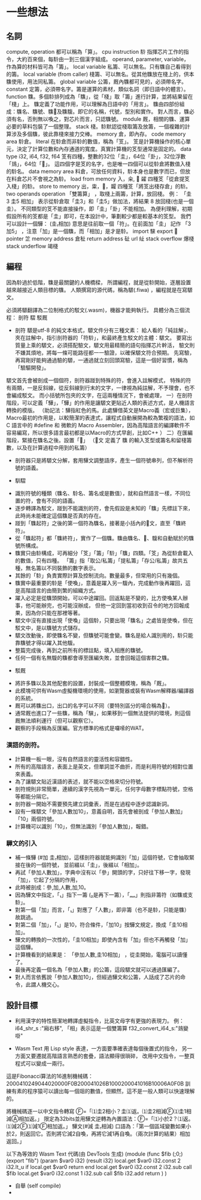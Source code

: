 ﻿# 一些想法

## 名詞
compute, operation             都可以稱為「算」。
cpu instruction                駖 指揮芯片工作的指令，大約百來個，每駖由一到三個漢字組成。
operand, parameter, variable， 作為算的材料皆可為「籌」。
local variable                 私籌、可以無名。只有䮶自己看得到的籌。
local variable (from caller)   棧籌、可以無名。從其他䮶放在棧上的，供本䮶使用，用法同私籌。
global variable                公籌，厩內䮶都可見的，必須帶名字。
constant                       定籌，必須帶名字。籌是運算的素材，類似名詞（即日語中的體言）。
function                       䮶。多個駖排列成為「䮶」，從「棧」取「籌」進行計算，並將結果留在「棧」上。
                               䮶定義了功能作用，可以理解為日語中的「用言」。
                               䮶由四部份組成：䮶名、䮶號、䮶𫘏及䮶䮡。即它的名稱，代號，型別和實作。
                               對人而言，䮶必須有名，否則無以喚之，對芯片而言，只認䮶號。
module                         厩，相關的䮶、運算必要的草料包裝了一個整理。
stack                          棧。駖默認從棧取籌及放籌，一個複雜的計算涉及多個䮶，彼此靠棧來接力交棒。
memory                         倉，即內存。
code memory area               駖倉。
literal                        在駖倉而非駖的數值，稱為「笅」。
                               笅是計算機操作的核心單元，決定了計算位數和內存通道的寬度。真實計算機的笅型通常是固定的。
data type i32, i64, f32, f64   笅有四種，整數的32位「圭」，64位「卦」，32位浮數 「䳏」，64位「𦐰」。
                               這四個字是笅的名字，也是唯一四個可以從駖倉將數值入棧的駖名。
data memory area               料倉，可放任何資料，駖本身也是數字而已，但放在料倉芯片不會視之為駖。
load from memory               入，籴, 𩿩 糴  四種笅「從倉提笅入棧」的駖。
store to  memory               出，粜，𥽀，糶  四種笅「將笅出棧存倉」的駖。
two operands operation         「雙籌算」 ，取棧上兩籌，計算，放回棧。
                               例： 「圭3 圭5 相加」 表示從駖倉取「圭3」和「圭5」做加法，將結果 8 放回棧(也是一個圭）。
                               不同類型的笅不能直接操作，即「圭」「卦」不能相加。
                               為便利理解，初期假設所有的笅都是「圭」即可，在本設計中，筆劃較少都是較基本的笅型。
                               我們可以設計一個驊： (圭₁相加) 意思是往前取一個「符」。在前面加「圭」
                               記作 「3加5」 ，注意「加」是一個䮶，而「相加」是才是駖。
import 騋 export 𩢎
pointer          䇛
memory address 倉䄳 
return address   砋 
url              䊼
stack overflow   爆棧
stack underflow  竭棧

## 編程
因為駖過於低階，䮶是最關鍵的人機橋樑，
所謂編程，就是從駖開始，逐層設置越來越接近人類目標的䮶。
人類撰寫的源代碼，稱為騵(.fiwa) ，編程就是在寫騵文。

必須將騵翻譯為二位制格式的駁文(.wasm)，機器才能夠執行。
具體分為三個流程：  剖符 騽 駁厩
- 剖符
  騵是utf-8 的純文本格式，騵文件分有三種文素：
     給人看的「純註解」、夾在註解中，指引剖符器的「符駖」，和最終產生駁文的主體：騵文。
     要寫出質量上乘的騵文，必須搭配驗文，騵文用最精簡的語句指揮芯片幹活，
     驗文則不嫌其煩地，將每一條可能路徑都一一驗證，以確保騵文符合預期。
     先寫驗，再寫剛好能夠通過驗的騵，一通過就立刻回頭寫驗，這是一個好習慣，稱為「驗驅開發」。

騵文首先會被剖成一個個符，剖符器踫到特殊的符，會進入註解模式，
特殊的符有兩類，一是反斜線，從反斜線到行末的文字，一律視為純註解，不予理會，也不會編成駁文。
而小括號所包夾的文字，在這兩種情況下，會被處理，
一）在剖符階段，可以定義「驊」，「驊」的作用是讓騵文更貼近人類的表述方式，是人機語言轉換的模版。
（助記法：驊指紅色的馬。此處驊借英文是Macro義（宏或巨集），Macro最初的作用是，以較簡潔的表達式，讓程式自動展開為較為繁複的語法，如 C 語言中的 \#define 和 微軟的 Macro Assembler，因為高階語言的編譯軟件不容易編寫，所以很多語言最初都是以Macro的方式早創，比如C++ ）
二）在匯編階段，緊接在䮶名之後。設置「𫘏」 （𫘏文 定義了 䮶 的輸入笅型或籌名和留棧籌數，以及在計算過程中用到的私籌）
* 剖符器只是將騵文分解，套用驊文調整語序，產生一個符號串列，但不解析符號的語義。

- 馴騽

* 識別符號的種類（䮶名、駖名、籌名或是數值），就和自然語言一樣，不同位置的符，會有不同的語義。
* 逐步轉譯為駁文，踫到不能識別的符，會先假設是未知的「䮶」先標註下來，此時尚未能確定這個䮶是否真的存在。
* 踫到「䮶起符」之後的第一個符為䮶名，接著是小括內的𫘏文，直至「䮶終符」。
* 從「䮶起符」都「䮶終符」，實作了一個䮶。䮶由䮶名、𫘏、䮡和自動賦於的䮶號所構成。
* 䮶實只由駖構成，可再細分「笅」「籌」「駖」「䮶」四類。「笅」為從駖倉載入的數值，只有四種。
「籌」指「取公/私籌」「提私籌」「存公/私籌」故共五種，無名籌以不同裝飾的數字表示。
* 其餘的「駖」負責實際計算及控制流向。數量最多，但常用的只有幾個。
* 䮶實中最重要的駖是「使喚」，意義是躍入另一䮡內，完成動作後再躍回，這是高階語言的由簡到繁的組織方式。
* 躍入必定是從䮶頭開始，可以中途躍回。回返點是不變的，比方使喚某人辦事，他可能辦完，也可能沒辦成，
但他一定回到當初收到召令的地方回報成果，因為你只能在那裡等著。
* 騵文中沒有直接出現「使喚」這個駖，只要出現「䮶名」之處皆是使喚，但在駁文中，是以䮶號方式儲存。
* 騵文改動後，即使䮶名不變，但䮶號可能會變。䮶名是給人識別用的，駖只能靠䮶號才得以躍入其他䮡。
* 整篇完成後，再到之前所有的標註點，填入相應的䮶號。
* 任何一個有名無䮡的䮶都會導至匯編失敗，並會回報這個害群之䮶。

- 駁厩
* 將許多䮶以及其他配套的設置，封裝成一個整體模塊，稱為「厩」。
* 此模塊可供有Wasm虛擬機環境的使用，如瀏覽器或裝有Wasm解釋器/編譯器的系統。
* 厩可以將䮶出口，出口的名字可以不同（要特別區分的場合稱為𩢎）。
* 通常厩也進口了一些䮶，稱為「騋」，如果移到一個無法提供的環境，則這個厩無法順利運行（但可以觀察它）。
* 觀察的手段稱為反匯編。官方標準的格式是囉嗦的WAT。

### 漢語的剖符。
- 計算機一板一眼，沒有自然語言的靈活性和容錯性。
- 所有的高階語言，表面上是英文，但單詞並不曲折，而是利用符號的相對位置來表義。
- 為了讓騵文貼近漢語的表述，就不能以空格來切分符號。
- 剖符規則非常簡單，連續的漢字先視為一單元，任何字母數字標點符號，空格等都能分隔它。
- 剖符器一開始不需要預先建立詞彙表，而是在過程中逐步認識新詞。
- 設有一條騵文「參加人數加10」，意義自明，首先會被剖成「參加人數加」「10」兩個符號。
- 計算機可以識別「10」，但無法識別「參加人數加」，報錯。

### 驊文的引入
- 補一條驊 (#加 圭₁相加)，這樣剖符器就能夠識別「加」這個符號，它會抽取緊接在後的一個符號，
  並前綴以「圭」，後綴以「相加」。
- 再試「參加人數加」，字典中沒有以「參」開頭的字，只好往下移一字，發現「加」，它起了分隔的作用，
- 此時被剖成：參,加,人數,加,10。
- 因為驊文中指定，「₁」指下一籌 (₂是再下一籌），「ₘₙ」則指非籌符（如䮶或支駖」。
- 對第一個「加」而言，「₁」對應了「人數」，即非籌（也不是駖，只能是䮶）故跳過。
- 對第二個「加」，「₁」是10，符合條件，「加10」按驊文規定，換成「圭10相加」。
- 驊文的轉換的一次性的，「圭10相加」即使內含有「加」但也不再觸發「加」這個驊。
- 計算機看到的結果是： 「參加人數,圭10相加」 ，從圭開始，電腦可以讀懂了。
- 最後再定義一個名為「參加人數」的公籌，這段騵文就可以通過匯編了。
- 對人而言依舊說「參加人數加10」，但經過驊文和公籌，人話成了芯片的命令，此謂人機交心。

## 設計目標
- 利用漢字的特性簡潔地轉譯虛擬指令，比英文母字有更強的表現力。
  例： i64_shr_s    :"廂右移",   「相」表示這是一個雙籌算
  f32_convert_i64_s:"䳏變啩"

- Wasm Text 用 Lisp style 表達，一方面要準確表達每個後置式的指令，
另一方面又要遷就高階語言熟悉的套疊，語法顯得很瑣碎，
改用中文指令，一整頁程式可以變成一兩行。

這是Fibonacci算法的16進制機械碼：2000410249044020000F0B200041026B1000200041016B10006A0F0B
訓練有素的程序猿可以讀出每一個爼的數值，但顯然，這不是一般人類可以快速理解的。

將機械碼逐一以中文指令轉寫         Ⓕ=「⑴圭2相小？圭⑴返。⑴圭2相減Ⓕ⑴圭1相減Ⓐ相加返。」
限定為32bits並用驊文逆轉為內置語法：Ⓕ=「⑴小於2？⑴返。⑴減2Ⓕ⑴減1Ⓕ相加返。」  驊文(#減 圭₁相減)
口語為：「第一個區域變數如果小於2，則返回它。否則將它減2自喚，再將它減1再自喚。（兩次計算的結果）相加返回。」

以下為等效的 Wasm Text 代碼(由 DevTools 生成)
(module
  (func $fib (;0;) (export "fib") (param $var0 i32) (result i32)
    local.get $var0
    i32.const 2
    i32.lt_u
    if
      local.get $var0
      return
    end
    local.get $var0
    i32.const 2
    i32.sub
    call $fib
    local.get $var0
    i32.const 1
    i32.sub
    call $fib
    i32.add
    return
  )
)

- 自舉 (self compile)
- 